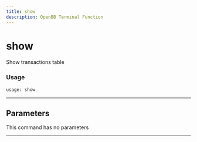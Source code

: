 ```yaml
---
title: show
description: OpenBB Terminal Function
---
```


# show

Show transactions table

### Usage

```python
usage: show
```

---

## Parameters

This command has no parameters

---

